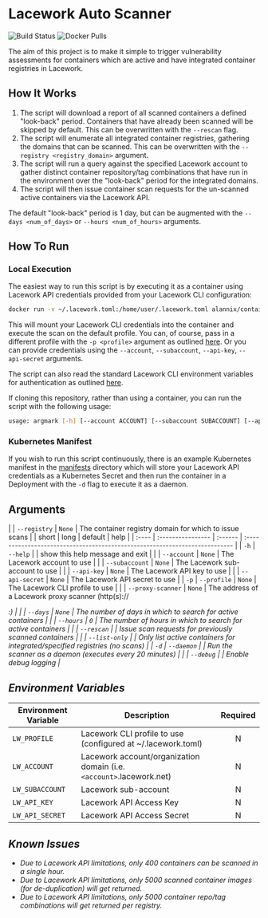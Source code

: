 # Lacework Auto Scanner

![Build Status](https://github.com/lacework-dev/container-auto-scan/actions/workflows/python-test.yml/badge.svg)
![Docker Pulls](https://img.shields.io/docker/pulls/alannix/container-auto-scan)

The aim of this project is to make it simple to trigger vulnerability assessments for containers which are active and have integrated container registries in Lacework.

## How It Works

1. The script will download a report of all scanned containers a defined "look-back" period. Containers that have already been scanned will be skipped by default. This can be overwritten with the `--rescan` flag.
2. The script will enumerate all integrated container registries, gathering the domains that can be scanned. This can be overwritten with the `--registry <registry_domain>` argument.
3. The script will run a query against the specified Lacework account to gather distinct container repository/tag combinations that have run in the environment over the "look-back" period for the integrated domains.
4. The script will then issue container scan requests for the un-scanned active containers via the Lacework API.

The default "look-back" period is 1 day, but can be augmented with the `--days <num_of_days>` or `--hours <num_of_hours>` arguments.

## How To Run

### Local Execution

The easiest way to run this script is by executing it as a container using Lacework API credentials provided from your Lacework CLI configuration:

```bash
docker run -v ~/.lacework.toml:/home/user/.lacework.toml alannix/container-auto-scan
```

This will mount your Lacework CLI credentials into the container and execute the scan on the default profile. You can, of course, pass in a different profile with the `-p <profile>` argument as outlined [here](#user-content-arguments). Or you can provide credentials using the `--account`, `--subaccount`, `--api-key`, `--api-secret` arguments.

The script can also read the standard Lacework CLI environment variables for authentication as outlined [here](#user-content-environment-variables).

If cloning this repository, rather than using a container, you can run the script with the following usage:

```bash
usage: argmark [-h] [--account ACCOUNT] [--subaccount SUBACCOUNT] [--api-key API_KEY] [--api-secret API_SECRET] [-p PROFILE] [--proxy-scanner PROXY_SCANNER] [--days DAYS] [--hours HOURS] [--registry REGISTRY] [--rescan] [--list-only] [-d] [--debug]
```

### Kubernetes Manifest

If you wish to run this script continuously, there is an example Kubernetes manifest in the [manifests](manifests/) directory which will store your Lacework API credentials as a Kubernetes Secret and then run the container in a Deployment with the `-d` flag to execute it as a daemon.

## Arguments

|       | `--registry`   | `None`  | The container registry domain for which to issue scans                     |
| short | long              | default | help                                                                        |
| :---- | :---------------- | :------ | :-------------------------------------------------------------------------- |
| `-h`  | `--help`          |         | show this help message and exit                                             |
|       | `--account`       | `None`  | The Lacework account to use                                                 |
|       | `--subaccount`    | `None`  | The Lacework sub-account to use                                             |
|       | `--api-key`       | `None`  | The Lacework API key to use                                                 |
|       | `--api-secret`    | `None`  | The Lacework API secret to use                                              |
| `-p`  | `--profile`       | `None`  | The Lacework CLI profile to use                                             |
|       | `--proxy-scanner` | `None`  | The address of a Lacework proxy scanner (http(s)://<address>:<port>)        |
|       | `--days`          | `None`  | The number of days in which to search for active containers                 |
|       | `--hours`         | `0`     | The number of hours in which to search for active containers                |
|       | `--rescan`        |         | Issue scan requests for previously scanned containers                       |
|       | `--list-only`     |         | Only list active containers for integrated/specified registries (no scans)  |
| `-d`  | `--daemon`        |         | Run the scanner as a daemon (executes every 20 minutes)                     |
|       | `--debug`         |         | Enable debug logging                                                        |

## Environment Variables

| Environment Variable | Description                                                          | Required |
| -------------------- | -------------------------------------------------------------------- | :------: |
| `LW_PROFILE`         | Lacework CLI profile to use (configured at ~/.lacework.toml)         |    N     |
| `LW_ACCOUNT`         | Lacework account/organization domain (i.e. `<account>`.lacework.net) |    N     |
| `LW_SUBACCOUNT`      | Lacework sub-account                                                 |    N     |
| `LW_API_KEY`         | Lacework API Access Key                                              |    N     |
| `LW_API_SECRET`      | Lacework API Access Secret                                           |    N     |

## Known Issues

- Due to Lacework API limitations, only 400 containers can be scanned in a single hour.
- Due to Lacework API limitations, only 5000 scanned container images (for de-duplication) will get returned.
- Due to Lacework API limitations, only 5000 container repo/tag combinations will get returned per registry.
